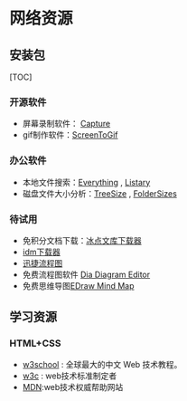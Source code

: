 # 网络资源


## 安装包

[TOC]

### 开源软件

- 屏幕录制软件： [Capture](https://github.com/mjx198328/Capture) 
- gif制作软件：[ScreenToGif](https://github.com/NickeManarin/ScreenToGif/)

### 办公软件

- 本地文件搜索：[Everything](https://www.cnblogs.com/EltonLiang/p/6200754.html) , [Listary](https://www.cnblogs.com/EltonLiang/p/6242033.html)
- 磁盘文件大小分析：[TreeSize](https://treesize.en.softonic.com/) , [FolderSizes](http://www.ouyaoxiazai.com/soft/stgj/45/28681.html)

### 待试用

- 免积分文档下载：[冰点文库下载器](http://www.sohu.com/a/238042483_100049096)
- [idm下载器](http://www.sohu.com/a/238042483_100049096)
- [迅捷流程图](https://www.shipinzhuanhuan.cn/liuchengtu3/?utm_source=baidu-4&utm_medium=cpc&utm_campaign=8-%E6%B5%81%E7%A8%8B%E5%9B%BE%E5%88%B6%E4%BD%9C%E8%BD%AF%E4%BB%B6&utm_term=%E6%B5%81%E7%A8%8B%E5%9B%BE%E5%88%B6%E4%BD%9C)
- 免费流程图软件 [Dia Diagram Editor](https://sourceforge.net/projects/dia-installer/)
- 免费思维导图[EDraw Mind Map](https://www.edrawsoft.com/freemind.php)

## 学习资源

### HTML+CSS

- [w3school](https://www.w3school.com.cn/) : 全球最大的中文 Web 技术教程。
- [w3c](https://www.w3.org/) : web技术标准制定者
- [MDN](https://developer.mozilla.org/zh-CN/docs/Web):web技术权威帮助网站
